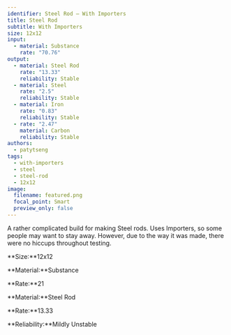 ```yaml
---
identifier: Steel Rod – With Importers
title: Steel Rod
subtitle: With Importers
size: 12x12
input:
  - material: Substance
    rate: "70.76"
output:
  - material: Steel Rod
    rate: "13.33"
    reliability: Stable
  - material: Steel
    rate: "2.5"
    reliability: Stable
  - material: Iron
    rate: "0.83"
    reliability: Stable
  - rate: "2.47"
    material: Carbon
    reliability: Stable
authors:
  - patytseng
tags:
  - with-importers
  - steel
  - steel-rod
  - 12x12
image:
  filename: featured.png
  focal_point: Smart
  preview_only: false
---
```

A rather complicated build for making Steel rods. Uses Importers, so some people may want to stay away. However, due to the way it was made, there were no hiccups throughout testing.

**Size:**12x12

**Material:**Substance

**Rate:**21

**Material:**Steel Rod

**Rate:**13.33

**Reliability:**Mildly Unstable